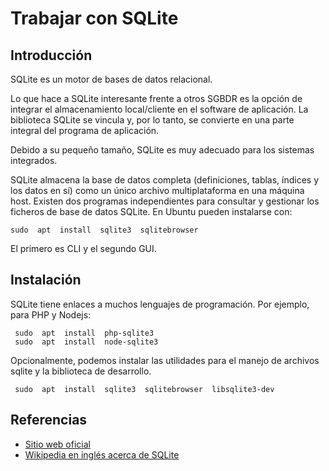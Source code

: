 # Trabajar con SQLite

## Introducción

SQLite es un motor de bases de datos relacional. 

Lo que hace a SQLite interesante frente a otros SGBDR es la opción de integrar el almacenamiento local/cliente en el software de aplicación.
La biblioteca SQLite se vincula y, por lo tanto, se convierte en una parte integral del programa de aplicación.

Debido a su pequeño tamaño, SQLite es muy adecuado para los sistemas integrados.

SQLite almacena la base de datos completa (definiciones, tablas, índices y los datos en sí) como un único archivo multiplataforma en una máquina host.
Existen dos programas independientes para consultar y gestionar los ficheros de base de datos SQLite. En Ubuntu pueden instalarse con:

```console
sudo  apt  install  sqlite3  sqlitebrowser
```
El primero es CLI y el segundo GUI.


## Instalación 

SQLite tiene enlaces a muchos lenguajes de programación. Por ejemplo, para PHP y Nodejs: 

```console
 sudo  apt  install  php-sqlite3
 sudo  apt  install  node-sqlite3
  ```
 
 Opcionalmente, podemos instalar las utilidades para el manejo de archivos sqlite y la biblioteca de desarrollo.
 
 ```console
  sudo  apt  install  sqlite3  sqlitebrowser  libsqlite3-dev 
 ```
 
 ## Referencias

- [Sitio web oficial](https://www.sqlite.org)
- [Wikipedia en inglés acerca de SQLite](https://en.wikipedia.org/wiki/SQLite)

